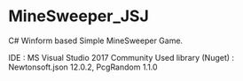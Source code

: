 # MineSweeper_JSJ
C# Winform based Simple MineSweeper Game.

IDE : MS Visual Studio 2017 Community
Used library (Nuget) : Newtonsoft.json 12.0.2, PcgRandom 1.1.0
